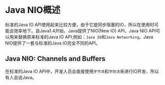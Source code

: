 # Java NIO概述

标准的Java IO API使用起来比较方便，由于它是同步阻塞的IO，所以在使用时可能会效率地下。自Java1.4开始，Java提供了NIO\(New IO\) API，Java NIO API可以用来替换原来标准的Java IO API,例如：`Java IO`和`Java Networking`。Java NIO提供了一套与标准的Java IO完全不同的API。

## Java NIO: Channels and Buffers

在标准的Java IO API中，开发人员会直接使用`字节流`和`字符流`来进行IO开发，所以有人会说Java。

